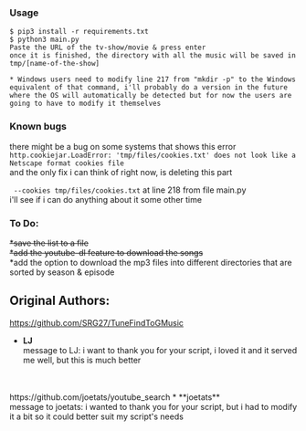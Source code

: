 ### Usage

```
$ pip3 install -r requirements.txt
$ python3 main.py
Paste the URL of the tv-show/movie & press enter
once it is finished, the directory with all the music will be saved in tmp/[name-of-the-show]

* Windows users need to modify line 217 from "mkdir -p" to the Windows equivalent of that command, i'll probably do a version in the future where the OS will automatically be detected but for now the users are going to have to modify it themselves

```
### Known bugs
there might be a bug on some systems that shows this error<br>
``` http.cookiejar.LoadError: 'tmp/files/cookies.txt' does not look like a Netscape format cookies file ```<br>
and the only fix i can think of right now, is deleting this part<br>

``` --cookies tmp/files/cookies.txt``` 
at line 218 from file main.py <br>
i'll see if i can do anything about it some other time<br>

### To Do:
<s>*save the list to a file </s><br>
<s>*add the youtube-dl feature to download the songs</s><br>
*add the option to download the mp3 files into different directories that are sorted by season & episode<br>

## Original Authors:
https://github.com/SRG27/TuneFindToGMusic
* **LJ**<br>
message to LJ: i want to thank you for your script, i loved it and it served me well, but this is much better
<br>
<br>
https://github.com/joetats/youtube_search
* **joetats**<br>
message to joetats: i wanted to thank you for your script, but i had to modify it a bit so it could better suit my script's needs
